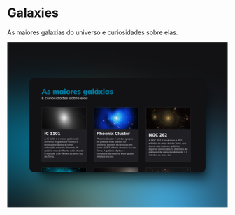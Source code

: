 # Galaxies

As maiores galaxias do universo e curiosidades sobre elas.

<img src=".github/preview.png" alt="Galaxies" />